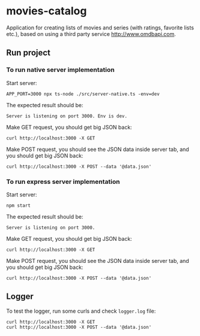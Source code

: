 # movies-catalog

Application for creating lists of movies and series (with ratings, favorite lists etc.), based on using a third party service http://www.omdbapi.com.

## Run project

### To run native server implementation

Start server:

```
APP_PORT=3000 npx ts-node ./src/server-native.ts -env=dev
```

The expected result should be:

```
Server is listening on port 3000. Env is dev.
```

Make GET request, you should get big JSON back:

```
curl http://localhost:3000 -X GET
```

Make POST request, you should see the JSON data inside server tab, and you should get big JSON back:

```
curl http://localhost:3000 -X POST --data '@data.json'
```

### To run express server implementation

Start server:

```
npm start
```

The expected result should be:

```
Server is listening on port 3000.
```

Make GET request, you should get big JSON back:

```
curl http://localhost:3000 -X GET
```

Make POST request, you should see the JSON data inside server tab, and you should get big JSON back:

```
curl http://localhost:3000 -X POST --data '@data.json'
```

## Logger

To test the logger, run some curls and check `logger.log` file:

```
curl http://localhost:3000 -X GET
curl http://localhost:3000 -X POST --data '@data.json'
```
